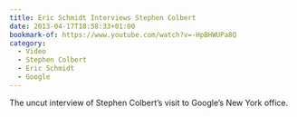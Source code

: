 ```yaml
---
title: Eric Schmidt Interviews Stephen Colbert
date: 2013-04-17T18:58:33+01:00
bookmark-of: https://www.youtube.com/watch?v=-HpBHWUPa8Q
category:
  - Video
  - Stephen Colbert
  - Eric Schmidt
  - Google
---
```

The uncut interview of Stephen Colbert’s visit to Google’s New York office.
